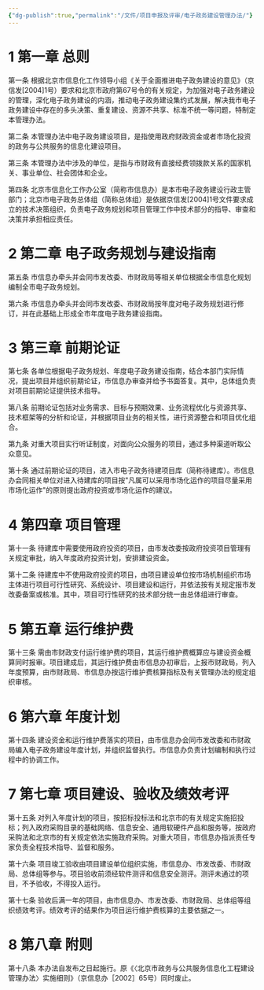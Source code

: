 ```yaml
---
{"dg-publish":true,"permalink":"/文件/项目申报及评审/电子政务建设管理办法/"}
---
```


# 1 第一章 总则

第一条 根据北京市信息化工作领导小组《关于全面推进电子政务建设的意见》（京信发[2004]1号）要求和北京市政府第67号令的有关规定，为加强对电子政务建设的管理，深化电子政务建设的内涵，推动电子政务建设集约式发展，解决我市电子政务建设中存在的多头决策、重复建设、资源不共享、标准不统一等问题，特制定本管理办法。

第二条 本管理办法中电子政务建设项目，是指使用政府财政资金或者市场化投资的政务与公共服务的信息化建设项目。

第三条 本管理办法中涉及的单位，是指与市财政有直接经费领拨款关系的国家机关、事业单位、社会团体和企业。

第四条 北京市信息化工作办公室（简称市信息办）是本市电子政务建设行政主管部门；北京市电子政务总体组（简称总体组）是依据京信发[2004]1号文件要求成立的技术决策组织，负责电子政务规划和项目管理工作中技术部分的指导、审查和决策并承担相应责任。

# 2 第二章 电子政务规划与建设指南

第五条 市信息办牵头并会同市发改委、市财政局等相关单位根据全市信息化规划编制全市电子政务规划。

第六条 市信息办牵头并会同市发改委、市财政局按年度对电子政务规划进行修订，并在此基础上形成全市年度电子政务建设指南。

# 3 第三章 前期论证

第七条 各单位根据电子政务规划、年度电子政务建设指南，结合本部门实际情况，提出项目并组织前期论证，市信息办审查并给予书面答复。其中，总体组负责对项目前期论证提供技术指导。

第八条 前期论证包括对业务需求、目标与预期效果、业务流程优化与资源共享、技术框架等的分析和论证，并根据项目业务的相关性，进行资源整合和项目优化组合。

第九条 对重大项目实行听证制度，对面向公众服务的项目，通过多种渠道听取公众意见。

第十条 通过前期论证的项目，进入市电子政务待建项目库（简称待建库）。市信息办会同相关单位对进入待建库的项目按"凡属可以采用市场化运作的项目尽量采用市场化运作"的原则提出政府投资或市场化运作的建议。

# 4 第四章 项目管理

第十一条 待建库中需要使用政府投资的项目，由市发改委按政府投资项目管理有关规定审批，纳入年度政府投资计划，安排建设资金。

第十二条 待建库中不使用政府投资的项目，由项目建设单位按市场机制组织市场主体进行项目可行性研究、系统设计、项目建设和运行，并依法按有关规定报市发改委备案或核准。其中，项目可行性研究的技术部分统一由总体组进行审查。

# 5 第五章 运行维护费

第十三条 需由市财政支付运行维护费的项目，其运行维护费概算应与建设资金概算同时报审。项目建成后，其运行维护费由市信息办初审后，上报市财政局，列入年度预算，由市财政局、市信息办按运行维护费核算指标及有关管理办法的规定组织审核。

# 6 第六章 年度计划

第十四条 建设资金和运行维护费落实的项目，由市信息办会同市发改委和市财政局编入电子政务建设年度计划，并组织监督执行。市信息办负责计划编制和执行过程中的协调工作。

# 7 第七章 项目建设、验收及绩效考评

第十五条 对列入年度计划的项目，按招标投标法和北京市的有关规定实施招投标；列入政府采购目录的基础网络、信息安全、通用软硬件产品和服务等，按政府采购法和北京市的有关规定依法实施政府采购。对重大项目，市信息办指派责任专家负责全程技术指导、监督和服务。

第十六条 项目竣工验收由项目建设单位组织实施，市信息办、市发改委、市财政局、总体组等参与。项目验收前须经软件测评和信息安全测评。测评未通过的项目，不予验收，不得投入运行。

第十七条 验收后满一年的项目，由市信息办、市发改委、市财政局、总体组等组织绩效考评。绩效考评的结果作为项目运行维护费核算的主要依据之一。

# 8 第八章 附则

第十八条 本办法自发布之日起施行。原《〈北京市政务与公共服务信息化工程建设管理办法〉实施细则》（京信息办［2002］65号）同时废止。
